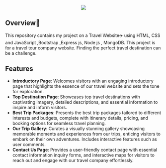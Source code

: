 <!-- <!-- # <p align="center">✨Travel Website✨</p> -->
<p align="center">
   
<center>
<img  src="https://readme-typing-svg.herokuapp.com?color=45ffaa&size=40&width=900&height=80&lines=Welcome-to-TOURGUIDE"/>
</center>
   
<!-- ![image](https://github.com/avanimathur/Travel_Website/assets/151984867/1024d506-92c6-4b35-a4ab-2d4eaca78199) -->

<div id="top"></div>



<h2>Overview📌</h2>
<p>This repository contains my project on a Travel Website✈️ using HTML, CSS and JavaScript ,Bootstrap ,Express js, Node js , MongoDB. This project is for a travel tour company website. Finding the perfect travel destination can be a challenge.</p>

<h2>Features</h2>

- **Introductory Page**: Welcomes visitors with an engaging introductory page that highlights the essence of our travel website and sets the tone for exploration.
- **Top Destination Page**: Showcases top travel destinations with captivating imagery, detailed descriptions, and essential information to inspire and inform visitors.
- **Best Trip Packages**: Presents the best trip packages tailored to different interests and budgets, complete with itinerary details, pricing, and booking options for seamless travel planning.
- **Our Trip Gallery**: Curates a visually stunning gallery showcasing memorable moments and experiences from our trips, enticing visitors to embark on their own adventures. Includes interactive features such as user comments.
- **Contact Us Page**: Provides a user-friendly contact page with essential contact information inquiry forms, and interactive maps for visitors to reach out and engage with our travel company effortlessly.


